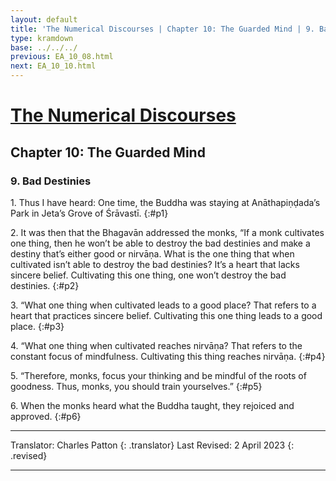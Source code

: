 ```yaml
---
layout: default
title: 'The Numerical Discourses | Chapter 10: The Guarded Mind | 9. Bad Destinies'
type: kramdown
base: ../../../
previous: EA_10_08.html
next: EA_10_10.html
---
```


# [The Numerical Discourses](../index.html)
## Chapter 10: The Guarded Mind
### 9. Bad Destinies

1\. Thus I have heard: One time, the Buddha was staying at Anāthapiṇḍada’s Park in Jeta’s Grove of Śrāvastī.
{:#p1}

2\. It was then that the Bhagavān addressed the monks, “If a monk cultivates one thing, then he won’t be able to destroy the bad destinies and make a destiny that’s either good or nirvāṇa. What is the one thing that when cultivated isn’t able to destroy the bad destinies? It’s a heart that lacks sincere belief. Cultivating this one thing, one won’t destroy the bad destinies.
{:#p2}

3\. “What one thing when cultivated leads to a good place? That refers to a heart that practices sincere belief. Cultivating this one thing leads to a good place.
{:#p3}

4\. “What one thing when cultivated reaches nirvāṇa? That refers to the constant focus of mindfulness. Cultivating this thing reaches nirvāṇa.
{:#p4}

5\. “Therefore, monks, focus your thinking and be mindful of the roots of goodness. Thus, monks, you should train yourselves.”
{:#p5}

6\. When the monks heard what the Buddha taught, they rejoiced and approved.
{:#p6}

---

Translator: Charles Patton
{: .translator}
Last Revised: 2 April 2023
{: .revised}

---
